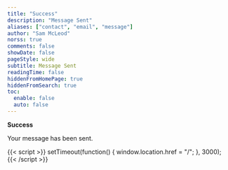 ```yaml
---
title: "Success"
description: "Message Sent"
aliases: ["contact", "email", "message"]
author: "Sam McLeod"
norss: true
comments: false
showDate: false
pageStyle: wide
subtitle: Message Sent
readingTime: false
hiddenFromHomePage: true
hiddenFromSearch: true
toc:
  enable: false
  auto: false
---
```

<!-- markdownlint-disable MD025 -->

**Success**

Your message has been sent.

<!-- Redirect back to the home page after 3 seconds -->

{{< script >}}
setTimeout(function() {
  window.location.href = "/";
}, 3000);
{{< /script >}}
